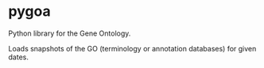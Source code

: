 # pygoa
Python library for the Gene Ontology. 

Loads snapshots of the GO (terminology or annotation databases) for given dates.
